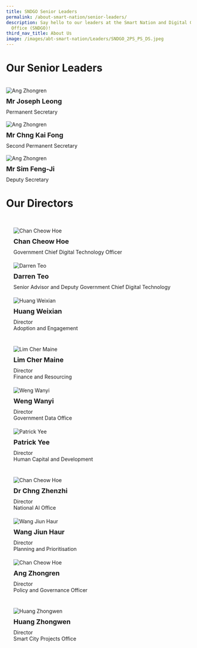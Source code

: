 ```yaml
---
title: SNDGO Senior Leaders
permalink: /about-smart-nation/senior-leaders/
description: Say hello to our leaders at the Smart Nation and Digital Government
  Office (SNDGO)!
third_nav_title: About Us
image: /images/abt-smart-nation/Leaders/SNDGO_2PS_PS_DS.jpeg
---
```

# Our Senior Leaders
<br>
<div style="width:100%;display:flex;justify-content:left; "><div style="max-width:400px"><img src="/images/abt-smart-nation/Leaders/Joseph-Leong.jpg" alt="Ang Zhongren"></div></div>

<div style="font-size:18px; padding: 10px 00px 10px 00px;"><b>Mr Joseph Leong</b></div>Permanent Secretary<br></div>

<br>

<div style="width:100%;display:flex;justify-content:left;"><div style="max-width:400px"><img src="/images/abt-smart-nation/Leaders/Chng-Kai-Fong.jpg" alt="Ang Zhongren"></div></div>

<div style="font-size:18px; padding: 10px 00px 10px 00px;"><b>Mr Chng Kai Fong</b></div>Second Permanent Secretary<br></div>

<br>

<div style="width:100%;display:flex;justify-content:left;"><div style="max-width:400px"><img src="/images/abt-smart-nation/Leaders/Sim-Feng-Ji.jpg" alt="Ang Zhongren"></div></div>

<div style="font-size:18px; padding: 10px 00px 10px 00px;"><b>Mr Sim Feng-Ji</b></div>Deputy Secretary<br></div>


# Our Directors

<div class="row" style="padding: 20px 0px 0px 0px;">

<div class="col" style="padding: 10px 20px 10px 20px">

<div style="width:100%;display:flex;justify-content:left;"><div style="width:160px;"><img src="/images/abt-smart-nation/Leaders/Chan-Cheow-Hoe-2.jpg" alt="Chan Cheow Hoe"></a></div></div><div style="font-size:18px;padding: 10px 0px 10px 0px"><b>Chan Cheow Hoe</b></div>Government Chief Digital Technology Officer<br></div>

<div class="col" style="padding: 10px 20px 10px 20px">

<div style="width:100%;display:flex;justify-content:left;"><div style="width:160px;"><img src="/images/abt-smart-nation/Leaders/Darren-Teo-2.jpg" alt="Darren Teo"></a></div></div><div style="font-size:18px;padding: 10px 0px 10px 0px"><b>Darren Teo</b></div>Senior Advisor and Deputy Government Chief Digital Technology<br></div>

<div class="col" style="padding: 10px 20px 10px 20px">

<div style="width:100%;display:flex;justify-content:left;"><div style="width:160px;"><img src="/images/abt-smart-nation/Leaders/Weixian-2.jpg" alt="Huang Weixian"></a></div></div><div style="font-size:18px;padding: 10px 0px 10px 0px"><b>Huang Weixian</b></div>Director<br>Adoption and Engagement</div>

</div>
	
<div class="row" style="padding: 20px 0px 0px 0px;">

<div class="col" style="padding: 10px 20px 10px 20px">

<div style="width:100%;display:flex;justify-content:left;"><div style="width:160px;"><img src="/images/abt-smart-nation/Leaders/Cher-Maine-2.jpg" alt="Lim Cher Maine"></a></div></div><div style="font-size:18px;padding: 10px 0px 10px 0px"><b>Lim Cher Maine</b></div>Director<br>Finance and Resourcing<br></div>

<div class="col" style="padding: 10px 20px 10px 20px">

<div style="width:100%;display:flex;justify-content:left;"><div style="width:160px;"><img src="/images/abt-smart-nation/Leaders/Weng-Wanyi-2.jpg" alt="Weng Wanyi"></a></div></div><div style="font-size:18px;padding: 10px 0px 10px 0px"><b>Weng Wanyi</b></div>Director<br>Government Data Office<br></div>

<div class="col" style="padding: 10px 20px 10px 20px">

<div style="width:100%;display:flex;justify-content:left;"><div style="width:160px;"><img src="/images/abt-smart-nation/Leaders/Patrick-Yee-2.jpg" alt="Patrick Yee"></a></div></div><div style="font-size:18px;padding: 10px 0px 10px 0px"><b>Patrick Yee</b></div>Director<br>Human Capital and Development<br></div>

</div>

<div class="row" style="padding: 20px 0px 0px 0px;">

<div class="col" style="padding: 10px 20px 10px 20px">

<div style="width:100%;display:flex;justify-content:left;"><div style="width:160px;"><img src="/images/abt-smart-nation/Leaders/Chng-Zhen-Zhi-2.jpg" alt="Chan Cheow Hoe"></a></div></div><div style="font-size:18px;padding: 10px 0px 10px 0px"><b>Dr Chng Zhenzhi</b></div>Director<br>National AI Office<br></div>
	
<div class="col" style="padding: 10px 20px 10px 20px">

<div style="width:100%;display:flex;justify-content:left;"><div style="width:160px;"><img src="/images/abt-smart-nation/Leaders/Wang-Jiun-Haur-2.jpg" alt="Wang Jiun Haur"></a></div></div><div style="font-size:18px;padding: 10px 0px 10px 0px"><b>Wang Jiun Haur</b></div>Director<br>Planning and Prioritisation<br></div>

<div class="col" style="padding: 10px 20px 10px 20px">

<div style="width:100%;display:flex;justify-content:left;"><div style="width:160px;"><img src="/images/abt-smart-nation/Leaders/Zhong-Ren-2.jpg" alt="Chan Cheow Hoe"></a></div></div><div style="font-size:18px;padding: 10px 0px 10px 0px"><b>Ang Zhongren</b></div>Director<br>Policy and Governance Officer<br></div>

</div>

<div class="row" style="padding: 20px 0px 0px 0px;">

<div class="col" style="padding: 10px 20px 10px 20px">

<div style="width:100%;display:flex;justify-content:left;"><div style="width:160px;"><img src="/images/abt-smart-nation/Leaders/Zhong-Wen-2.jpg" alt="Huang Zhongwen"></a></div></div><div style="font-size:18px;padding: 10px 0px 10px 0px"><b>Huang Zhongwen</b></div>Director<br>Smart City Projects Office<br></div>

<div class="col" style="padding: 10px 20px 10px 20px"></div>

<div class="col" style="padding: 10px 20px 10px 20px"></div>

</div>

